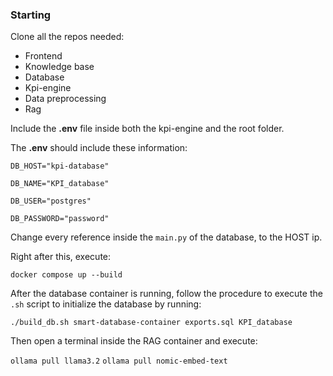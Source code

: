 ### Starting 
Clone all the repos needed:
- Frontend
- Knowledge base 
- Database
- Kpi-engine 
- Data preprocessing 
- Rag 

Include the **.env** file inside both the kpi-engine and the root folder. 

The **.env** should include these information:

``DB_HOST="kpi-database"``

``DB_NAME="KPI_database"``

``DB_USER="postgres"``

``DB_PASSWORD="password"``

Change every reference inside the ``main.py`` of the database, to the HOST ip. 

Right after this, execute: 

``docker compose up --build``

After the database container is running, follow the procedure to execute the ``.sh`` script to initialize the database by running: 

``./build_db.sh smart-database-container exports.sql KPI_database``

Then open a terminal inside the RAG container and execute:

``ollama pull llama3.2``
``ollama pull nomic-embed-text``

